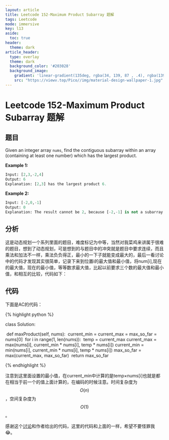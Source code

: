 ```yaml
---
layout: article
title: Leetcode 152-Maximum Product Subarray 题解
tags: Leetcode
mode: immersive
key: l13
aside:
  toc: true
header:
  theme: dark
article_header:
  type: overlay
  theme: dark
  background_color: '#203028'
  background_image:
    gradient: 'linear-gradient(135deg, rgba(34, 139, 87 , .4), rgba(139, 34, 139, .4))'
    src: "https://viewv.top/Pico//img/material-design-wallpaper-1.jpg"
---
```


# Leetcode 152-Maximum Product Subarray 题解

## 题目

Given an integer array `nums`, find the contiguous subarray within an array (containing at least one number) which has the largest product.

**Example 1:**

```python
Input: [2,3,-2,4]
Output: 6
Explanation: [2,3] has the largest product 6.
```

**Example 2:**

```python
Input: [-2,0,-1]
Output: 0
Explanation: The result cannot be 2, because [-2,-1] is not a subarray.
```

## 分析

这是动态规划一个系列里面的题目，难度标记为中等，当然对我菜鸡来讲属于很难的题目，想到了动态规划，可是想到的与题目中的冲突就是题目中要求连续，而且乘法和加法不一样，乘法负负得正，最小的一下子就能变成最大的，最后一看讨论中的代码才发现其实很简单，记录下来到位置i的最大值和最小值，将num[i],现在的最大值，现在的最小值，等等数求最大值，比起以前要求三个数的最大值和最小值，和相互的比较，代码如下：

## 代码

下面是AC的代码：

{% highlight python %}

class Solution:

​    def maxProduct(self, nums):
​        current_min = current_max = max_so_far = nums[0]
​        for i in range(1, len(nums)):
​            temp = current_max
​            current_max = max(nums[i], current_min * nums[i], temp * nums[i])
​            current_min = min(nums[i], current_min * nums[i], temp * nums[i])
​            max_so_far = max(current_max, max_so_far)
​        return max_so_far

{% endhighlight %}

注意到这里面设置的最小值，在current_min中计算的是temp×nums[i]也就是都在相当于前一个的值上面计算的，在编码的时候注意。时间复杂度为$$O(n)$$，空间复杂度为$$O(1)$$。

感谢这个[讨论](https://leetcode.com/problems/maximum-product-subarray/discuss/218417/Kadane-inspired-Python-solution-in-O(n)-time-and-O(1)-space)和作者给出的代码，这里的代码和上面的一样，希望不要怪罪我😂。